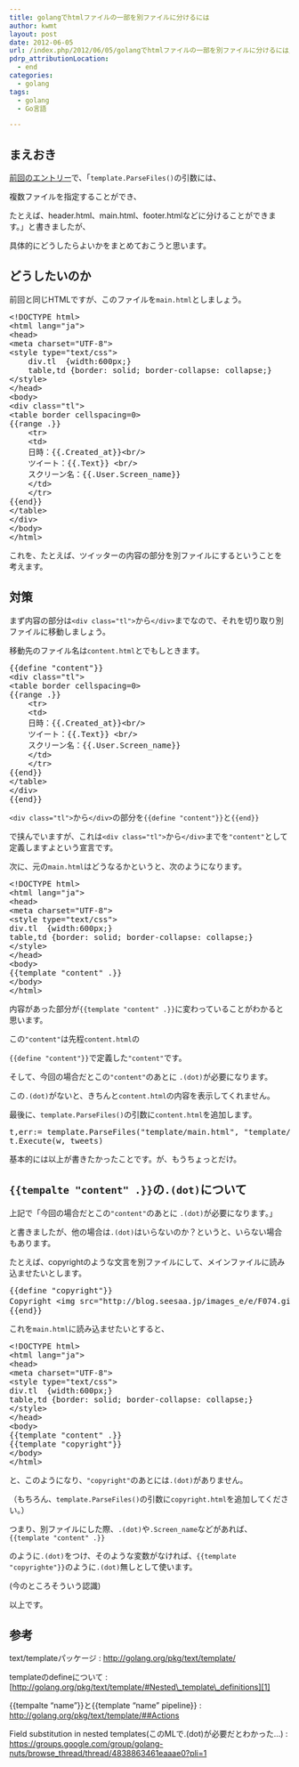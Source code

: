 ```yaml
---
title: golangでhtmlファイルの一部を別ファイルに分けるには
author: kwmt
layout: post
date: 2012-06-05
url: /index.php/2012/06/05/golangでhtmlファイルの一部を別ファイルに分けるには/
pdrp_attributionLocation:
  - end
categories:
  - golang
tags:
  - golang
  - Go言語

---
```

## まえおき

<a href="http://kwmt27.net/index.php/2012/05/24/golang%e3%81%a7twitter%e3%81%ae%e3%82%bf%e3%82%a4%e3%83%a0%e3%83%a9%e3%82%a4%e3%83%b3%e3%82%92%e3%83%96%e3%83%a9%e3%82%a6%e3%82%b6%e3%81%ab%e8%a1%a8%e7%a4%ba%e3%81%95%e3%81%9b%e3%81%a6%e3%81%bf/" title="golangでTwitterのタイムラインをブラウザに表示させてみた。" target="_blank">前回のエントリー</a>で、「`template.ParseFiles()`の引数には、
  
複数ファイルを指定することができ、
  
たとえば、header.html、main.html、footer.htmlなどに分けることができます。」と書きましたが、
  
具体的にどうしたらよいかをまとめておこうと思います。 

## どうしたいのか

前回と同じHTMLですが、このファイルを`main.html`としましょう。 

<pre class="brush: golang; title: ; notranslate" title="">&lt;!DOCTYPE html&gt;
&lt;html lang="ja"&gt;
&lt;head&gt;
&lt;meta charset="UTF-8"&gt;
&lt;style type="text/css"&gt;
    div.tl  {width:600px;}
    table,td {border: solid; border-collapse: collapse;}
&lt;/style&gt;
&lt;/head&gt;
&lt;body&gt;
&lt;div class="tl"&gt;
&lt;table border cellspacing=0&gt;
{{range .}}
    &lt;tr&gt;
    &lt;td&gt;
    日時：{{.Created_at}}&lt;br/&gt;
    ツイート：{{.Text}} &lt;br/&gt;
    スクリーン名：{{.User.Screen_name}}
    &lt;/td&gt;
    &lt;/tr&gt;
{{end}}
&lt;/table&gt;
&lt;/div&gt;
&lt;/body&gt;
&lt;/html&gt;
</pre>

これを、たとえば、ツイッターの内容の部分を別ファイルにするということを考えます。 

<!--more-->

## 対策

まず内容の部分は`<div class="tl">`から`</div>`までなので、それを切り取り別ファイルに移動しましょう。
  
移動先のファイル名は`content.html`とでもしときます。 

<pre class="brush: golang; title: ; notranslate" title="">{{define "content"}}
&lt;div class="tl"&gt;
&lt;table border cellspacing=0&gt;
{{range .}}
    &lt;tr&gt;
    &lt;td&gt;
    日時：{{.Created_at}}&lt;br/&gt;
    ツイート：{{.Text}} &lt;br/&gt;
    スクリーン名：{{.User.Screen_name}}
    &lt;/td&gt;
    &lt;/tr&gt;
{{end}}
&lt;/table&gt;
&lt;/div&gt;
{{end}}
</pre>

`<div class="tl">`から`</div>`の部分を`{{define "content"}}`と`{{end}}`
  
で挟んでいますが、これは`<div class="tl">`から`</div>`までを`"content"`として定義しますよという宣言です。 

次に、元の`main.html`はどうなるかというと、次のようになります。 

<pre class="brush: xml; title: ; notranslate" title="">&lt;!DOCTYPE html&gt;
&lt;html lang="ja"&gt;
&lt;head&gt;
&lt;meta charset="UTF-8"&gt;
&lt;style type="text/css"&gt;
div.tl  {width:600px;}
table,td {border: solid; border-collapse: collapse;}
&lt;/style&gt;
&lt;/head&gt;
&lt;body&gt;
{{template "content" .}}
&lt;/body&gt;
&lt;/html&gt;
</pre>

内容があった部分が`{{template "content" .}}`に変わっていることがわかると思います。
  
この`"content"`は先程`content.html`の
  
`{{define "content"}}`で定義した`"content"`です。 
  
そして、今回の場合だとこの`"content"`のあとに `.(dot)`が必要になります。
  
この`.(dot)`がないと、きちんと`content.html`の内容を表示してくれません。 

最後に、`template.ParseFiles()`の引数に`content.html`を追加します。 

<pre class="brush: golang; title: ; notranslate" title="">t,err:= template.ParseFiles("template/main.html", "template/content.html")
t.Execute(w, tweets)
</pre>

基本的には以上が書きたかったことです。が、もうちょっとだけ。 

## `{{tempalte "content" .}}`の`.(dot)`について

上記で「今回の場合だとこの`"content"`のあとに `.(dot)`が必要になります。」
  
と書きましたが、他の場合は`.(dot)`はいらないのか？というと、いらない場合もあります。 

たとえば、copyrightのような文言を別ファイルにして、メインファイルに読み込ませたいとします。 

<pre class="brush: xml; title: ; notranslate" title="">{{define "copyright"}}
Copyright &lt;img src="http://blog.seesaa.jp/images_e/e/F074.gif" alt="コピーライトマーク" width="15" height="15" border="0" /&gt; 2012 xxxxxx All Rights Reserved.
{{end}}
</pre>

これを`main.html`に読み込ませたいとすると、 

<pre class="brush: xml; title: ; notranslate" title="">&lt;!DOCTYPE html&gt;
&lt;html lang="ja"&gt;
&lt;head&gt;
&lt;meta charset="UTF-8"&gt;
&lt;style type="text/css"&gt;
div.tl  {width:600px;}
table,td {border: solid; border-collapse: collapse;}
&lt;/style&gt;
&lt;/head&gt;
&lt;body&gt;
{{template "content" .}}
{{template "copyright"}}
&lt;/body&gt;
&lt;/html&gt;
</pre>

と、このようになり、`"copyright"`のあとには`.(dot)`がありません。
  
（もちろん、`template.ParseFiles()`の引数に`copyright.html`を追加してください。）
  
つまり、別ファイルにした際、`.(dot)`や`.Screen_name`などがあれば、`{{template "content" .}}`
  
のように`.(dot)`をつけ、そのような変数がなければ、`{{template "copyrighte"}}`のように`.(dot)`無しとして使います。
  
(今のところそういう認識) 

以上です。 

## 参考

text/templateパッケージ
:   <http://golang.org/pkg/text/template/>

templateのdefineについて
:   [http://golang.org/pkg/text/template/#Nested\_template\_definitions][1]

{{tempalte &#8220;name&#8221;}}と{{template &#8220;name&#8221; pipeline}}
:   <http://golang.org/pkg/text/template/##Actions>

Field substitution in nested templates(このMLで.(dot)が必要だとわかった&#8230;)
:   <https://groups.google.com/group/golang-nuts/browse_thread/thread/4838863461eaaae0?pli=1>

 [1]: http://golang.org/pkg/text/template/#Nested_template_definitions